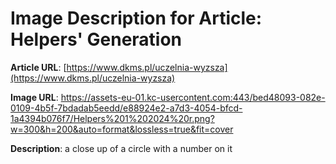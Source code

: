 # Image Description for Article: Helpers' Generation
**Article URL**: [https://www.dkms.pl/uczelnia-wyzsza](https://www.dkms.pl/uczelnia-wyzsza)

**Image URL**: https://assets-eu-01.kc-usercontent.com:443/bed48093-082e-0109-4b5f-7bdadab5eedd/e88924e2-a7d3-4054-bfcd-1a4394b076f7/Helpers%201%202024%20r.png?w=300&h=200&auto=format&lossless=true&fit=cover

**Description**: a close up of a circle with a number on it
